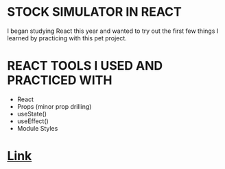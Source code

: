# STOCK SIMULATOR IN REACT

I began studying React this year and wanted to try out the first few things I learned by practicing with this pet project.

# REACT TOOLS I USED AND PRACTICED WITH

- React
- Props (minor prop drilling)
- useState()
- useEffect()
- Module Styles


# [Link](https://kralmarko123.github.io/stock-simulator-react/)
